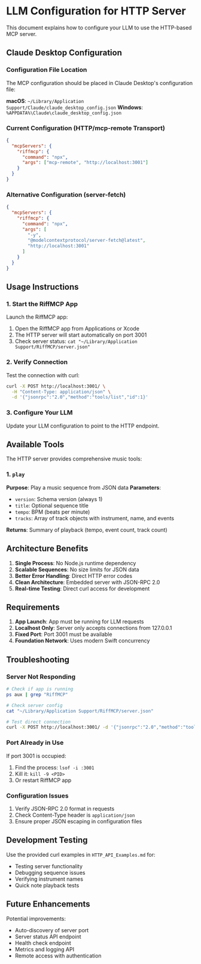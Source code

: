 # LLM Configuration for HTTP Server

This document explains how to configure your LLM to use the HTTP-based MCP server.

## Claude Desktop Configuration

### Configuration File Location

The MCP configuration should be placed in Claude Desktop's configuration file:

**macOS**: `~/Library/Application Support/Claude/claude_desktop_config.json`
**Windows**: `%APPDATA%\Claude\claude_desktop_config.json`

### Current Configuration (HTTP/mcp-remote Transport)

```json
{
  "mcpServers": {
    "riffmcp": {
      "command": "npx",
      "args": ["mcp-remote", "http://localhost:3001"]
    }
  }
}
```

### Alternative Configuration (server-fetch)

```json
{
  "mcpServers": {
    "riffmcp": {
      "command": "npx",
      "args": [
        "-y",
        "@modelcontextprotocol/server-fetch@latest",
        "http://localhost:3001"
      ]
    }
  }
}
```

## Usage Instructions

### 1. Start the RiffMCP App
Launch the RiffMCP app:
1. Open the RiffMCP app from Applications or Xcode
2. The HTTP server will start automatically on port 3001
3. Check server status: `cat "~/Library/Application Support/RiffMCP/server.json"`

### 2. Verify Connection
Test the connection with curl:
```bash
curl -X POST http://localhost:3001/ \
  -H "Content-Type: application/json" \
  -d '{"jsonrpc":"2.0","method":"tools/list","id":1}'
```

### 3. Configure Your LLM
Update your LLM configuration to point to the HTTP endpoint.

## Available Tools

The HTTP server provides comprehensive music tools:

### 1. `play`
**Purpose**: Play a music sequence from JSON data
**Parameters**:
- `version`: Schema version (always 1)
- `title`: Optional sequence title
- `tempo`: BPM (beats per minute)
- `tracks`: Array of track objects with instrument, name, and events

**Returns**: Summary of playback (tempo, event count, track count)


## Architecture Benefits

1. **Single Process**: No Node.js runtime dependency
2. **Scalable Sequences**: No size limits for JSON data
3. **Better Error Handling**: Direct HTTP error codes
4. **Clean Architecture**: Embedded server with JSON-RPC 2.0
5. **Real-time Testing**: Direct curl access for development

## Requirements

1. **App Launch**: App must be running for LLM requests
2. **Localhost Only**: Server only accepts connections from 127.0.0.1
3. **Fixed Port**: Port 3001 must be available
4. **Foundation Network**: Uses modern Swift concurrency

## Troubleshooting

### Server Not Responding
```bash
# Check if app is running
ps aux | grep "RiffMCP"

# Check server config
cat "~/Library/Application Support/RiffMCP/server.json"

# Test direct connection
curl -X POST http://localhost:3001/ -d '{"jsonrpc":"2.0","method":"tools/list","id":1}'
```

### Port Already in Use
If port 3001 is occupied:
1. Find the process: `lsof -i :3001`
2. Kill it: `kill -9 <PID>`
3. Or restart RiffMCP app

### Configuration Issues
1. Verify JSON-RPC 2.0 format in requests
2. Check Content-Type header is `application/json`
3. Ensure proper JSON escaping in configuration files

## Development Testing

Use the provided curl examples in `HTTP_API_Examples.md` for:
- Testing server functionality
- Debugging sequence issues
- Verifying instrument names
- Quick note playback tests

## Future Enhancements

Potential improvements:
- Auto-discovery of server port
- Server status API endpoint
- Health check endpoint
- Metrics and logging API
- Remote access with authentication